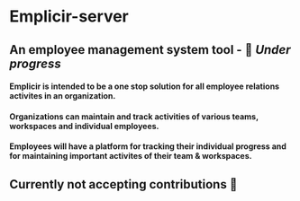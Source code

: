 # Emplicir-server

## An employee management system tool - :hammer: **_Under progress_**

#### Emplicir is intended to be a one stop solution for all employee relations activites in an organization.
#### Organizations can maintain and track activities of various teams, workspaces and individual employees.
#### Employees will have a platform for tracking their individual progress and for maintaining important activites of their team & workspaces. 

## **Currently not accepting contributions :pray:**
